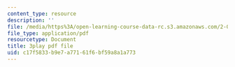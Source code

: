 ```yaml
---
content_type: resource
description: ''
file: /media/https%3A/open-learning-course-data-rc.s3.amazonaws.com/2-003sc-engineering-dynamics-fall-2011/c17f5833b9e7a77161f6bf59a8a1a773_fK9AGvLf3yw.pdf
file_type: application/pdf
resourcetype: Document
title: 3play pdf file
uid: c17f5833-b9e7-a771-61f6-bf59a8a1a773
---
```

